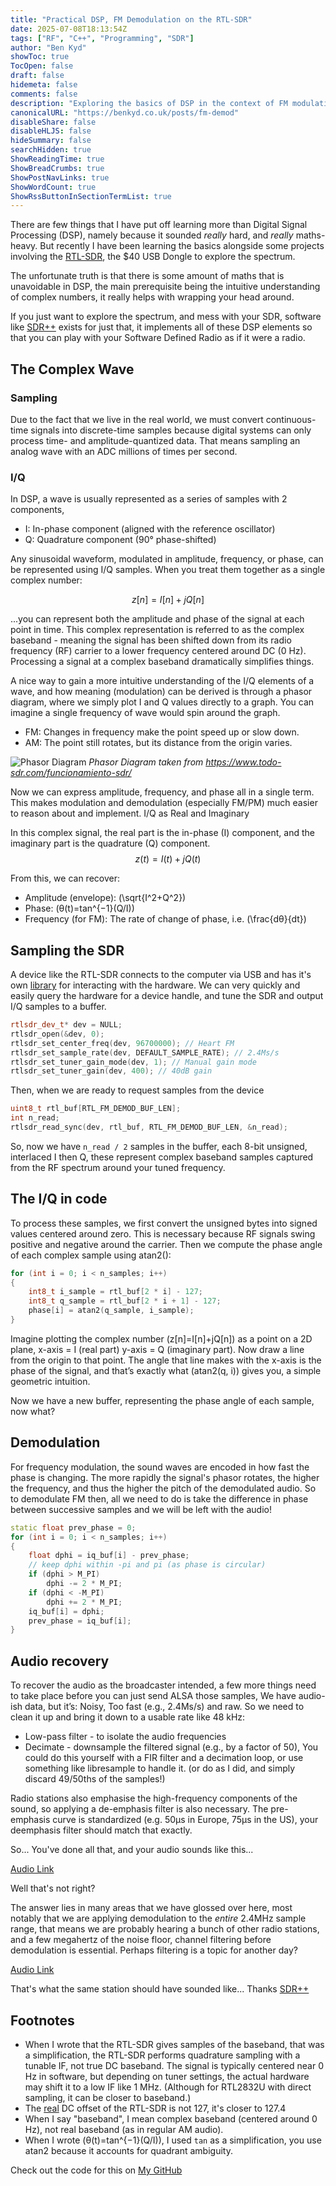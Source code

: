 ```yaml
---
title: "Practical DSP, FM Demodulation on the RTL-SDR"
date: 2025-07-08T18:13:54Z
tags: ["RF", "C++", "Programming", "SDR"]
author: "Ben Kyd"
showToc: true
TocOpen: false
draft: false
hidemeta: false
comments: false
description: "Exploring the basics of DSP in the context of FM modulation"
canonicalURL: "https://benkyd.co.uk/posts/fm-demod"
disableShare: false
disableHLJS: false
hideSummary: false
searchHidden: true
ShowReadingTime: true
ShowBreadCrumbs: true
ShowPostNavLinks: true
ShowWordCount: true
ShowRssButtonInSectionTermList: true
---
```


There are few things that I have put off learning more than Digital Signal Processing (DSP), namely because it sounded *really* hard, and *really* maths-heavy. But recently I have been learning the basics alongside some projects involving the [RTL-SDR](https://www.rtl-sdr.com/), the $40 USB Dongle to explore the spectrum.

The unfortunate truth is that there is some amount of maths that is unavoidable in DSP, the main prerequisite being the intuitive understanding of complex numbers, it really helps with wrapping your head around.

If you just want to explore the spectrum, and mess with your SDR, software like [SDR++](https://www.sdrpp.org/) exists for just that, it implements all of these DSP elements so that you can play with your Software Defined Radio as if it were a radio.


## The Complex Wave
### Sampling
Due to the fact that we live in the real world, we must convert continuous-time signals into discrete-time samples because digital systems can only process time- and amplitude-quantized data. That means sampling an analog wave with an ADC millions of times per second.

### I/Q
In DSP, a wave is usually represented as a series of samples with 2 components,
- I: In-phase component (aligned with the reference oscillator)
- Q: Quadrature component (90° phase-shifted)

Any sinusoidal waveform, modulated in amplitude, frequency, or phase, can be represented using I/Q samples. When you treat them together as a single complex number: 

$$
z[n]=I[n]+jQ[n]
$$

...you can represent both the amplitude and phase of the signal at each point in time. This complex representation is referred to as the complex baseband - meaning the signal has been shifted down from its radio frequency (RF) carrier to a lower frequency centered around DC (0 Hz). Processing a signal at a complex baseband dramatically simplifies things.

A nice way to gain a more intuitive understanding of the I/Q elements of a wave, and how meaning (modulation) can be derived is through a phasor diagram, where we simply plot I and Q values directly to a graph. You can imagine a single frequency of wave would spin around the graph. 

- FM: Changes in frequency make the point speed up or slow down.
- AM: The point still rotates, but its distance from the origin varies.

![Phasor Diagram](/demod-fm-iq-phasor.jpg)
*Phasor Diagram taken from https://www.todo-sdr.com/funcionamiento-sdr/*

Now we can express amplitude, frequency, and phase all in a single term. This makes modulation and demodulation (especially FM/PM) much easier to reason about and implement.
I/Q as Real and Imaginary

In this complex signal, the real part is the in-phase (I) component, and the imaginary part is the quadrature (Q) component.
$$
z(t)=I(t)+jQ(t)
$$

From this, we can recover:

- Amplitude (envelope): \(\sqrt{I^2+Q^2}\)
- Phase: \(θ(t)=tan^{−1}(Q/I)\)
- Frequency (for FM): The rate of change of phase, i.e. \(\frac{dθ}{dt}\)

## Sampling the SDR

A device like the RTL-SDR connects to the computer via USB and has it's own [library](https://github.com/librtlsdr/librtlsdr/blob/master/include/rtl-sdr.h) for interacting with the hardware. We can very quickly and easily query the hardware for a device handle, and tune the SDR and output I/Q samples to a buffer.

```cpp
rtlsdr_dev_t* dev = NULL;
rtlsdr_open(&dev, 0);
rtlsdr_set_center_freq(dev, 96700000); // Heart FM
rtlsdr_set_sample_rate(dev, DEFAULT_SAMPLE_RATE); // 2.4Ms/s
rtlsdr_set_tuner_gain_mode(dev, 1); // Manual gain mode
rtlsdr_set_tuner_gain(dev, 400); // 40dB gain
```

Then, when we are ready to request samples from the device

```cpp
uint8_t rtl_buf[RTL_FM_DEMOD_BUF_LEN];
int n_read;
rtlsdr_read_sync(dev, rtl_buf, RTL_FM_DEMOD_BUF_LEN, &n_read);
```

So, now we have `n_read / 2` samples in the buffer, each 8-bit unsigned, interlaced I then Q, these represent complex baseband samples captured from the RF spectrum around your tuned frequency.

## The I/Q in code

To process these samples, we first convert the unsigned bytes into signed values centered around zero. This is necessary because RF signals swing positive and negative around the carrier. Then we compute the phase angle of each complex sample using atan2():

```cpp
for (int i = 0; i < n_samples; i++)
{
    int8_t i_sample = rtl_buf[2 * i] - 127;
    int8_t q_sample = rtl_buf[2 * i + 1] - 127;
    phase[i] = atan2(q_sample, i_sample);
}
```

Imagine plotting the complex number \(z[n]=I[n]+jQ[n]\) as a point on a 2D plane, x-axis = I (real part) y-axis = Q (imaginary part). Now draw a line from the origin to that point. The angle that line makes with the x-axis is the phase of the signal, and that’s exactly what \(atan2(q, i)\) gives you, a simple geometric intuition.

Now we have a new buffer, representing the phase angle of each sample, now what?

## Demodulation

For frequency modulation, the sound waves are encoded in how fast the phase is changing. The more rapidly the signal's phasor rotates, the higher the frequency, and thus the higher the pitch of the demodulated audio. So to demodulate FM then, all we need to do is take the difference in phase between successive samples and we will be left with the audio!

```cpp
static float prev_phase = 0;
for (int i = 0; i < n_samples; i++)
{
    float dphi = iq_buf[i] - prev_phase;
    // keep dphi within -pi and pi (as phase is circular)
    if (dphi > M_PI)
        dphi -= 2 * M_PI;
    if (dphi < -M_PI)
        dphi += 2 * M_PI;
    iq_buf[i] = dphi;
    prev_phase = iq_buf[i];
}
```

## Audio recovery

To recover the audio as the broadcaster intended, a few more things need to take place before you can just send ALSA those samples, We have audio-ish data, but it’s: Noisy, Too fast (e.g., 2.4Ms/s) and raw. So we need to clean it up and bring it down to a usable rate like 48 kHz:
- Low-pass filter - to isolate the audio frequencies
- Decimate - downsample the filtered signal (e.g., by a factor of 50), You could do this yourself with a FIR filter and a decimation loop, or use something like libresample to handle it. (or do as I did, and simply discard 49/50ths of the samples!)

Radio stations also emphasise the high-frequency components of the sound, so applying a de-emphasis filter is also necessary. The pre-emphasis curve is standardized (e.g. 50µs in Europe, 75µs in the US), your deemphasis filter should match that exactly.

So... You've done all that, and your audio sounds like this...

[Audio Link](/demod-fm-my-audio.wav)

Well that's not right? 

The answer lies in many areas that we have glossed over here, most notably that we are applying demodulation to the *entire* 2.4MHz sample range, that means we are probably hearing a bunch of other radio stations, and a few megahertz of the noise floor, channel filtering before demodulation is essential. Perhaps filtering is a topic for another day?

[Audio Link](/demod-fm-sdrpp-audio.wav)

That's what the same station should have sounded like... Thanks [SDR++](https://www.sdrpp.org/)

## Footnotes

* When I wrote that the RTL-SDR gives samples of the baseband, that was a simplification, the RTL-SDR performs quadrature sampling with a tunable IF, not true DC baseband. The signal is typically centered near 0 Hz in software, but depending on tuner settings, the actual hardware may shift it to a low IF like 1 MHz. (Although for RTL2832U with direct sampling, it can be closer to baseband.)
* The [real](https://github.com/AlexandreRouma/SDRPlusPlus/blob/master/source_modules/rtl_sdr_source/src/main.cpp#L535) DC offset of the RTL-SDR is not 127, it's closer to 127.4
* When I say "baseband", I mean complex baseband (centered around 0 Hz), not real baseband (as in regular AM audio).
* When I wrote \(θ(t)=tan^{−1}(Q/I)\), I used `tan` as a simplification, you use atan2 because it accounts for quadrant ambiguity.

Check out the code for this on [My GitHub](https://github.com/benkyd/dsp/blob/master/fm/src/main.cpp)


